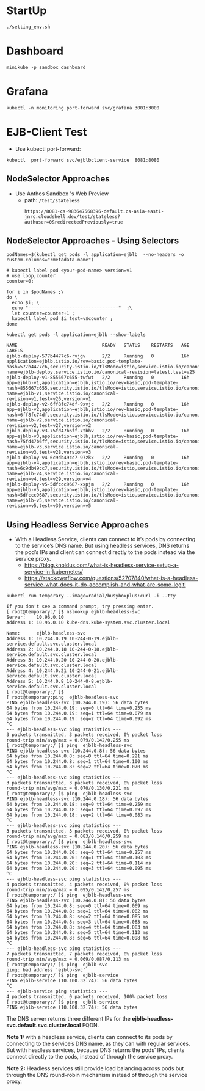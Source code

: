 # StartUp
```
./setting_env.sh
```

# Dashboard
```
minikube -p sandbox dashboard
```
# Grafana
```
kubectl -n monitoring port-forward svc/grafana 3001:3000
```

# EJB-Client  Test
* Use kubectl port-forward: 
```
kubectl  port-forward svc/ejblbclient-service  8081:8080
```
## NodeSelector Approaches
* Use Anthos Sandbox 's Web Preview
  * path: ``/test/stateless``
    ```
    https://8081-cs-983647568396-default.cs-asia-east1-jnrc.cloudshell.dev/test/stateless?authuser=0&redirectedPreviously=true
    ```

## NodeSelector Approaches - Using Selectors
```
podNames=$(kubectl get pods -l application=ejblb  --no-headers -o custom-columns=":metadata.name")

# kubectl label pod <your-pod-name> version=v1
# use loop,counter
counter=0;

for i in $podNames ;\
do \
  echo $i; \
  echo "---------------------------------"  ;\
  let counter=counter+1 ;
  kubectl label pod $i test=v$counter ;
done

kubectl get pods -l application=ejblb --show-labels 

NAME                               READY   STATUS    RESTARTS   AGE   LABELS
ejblb-deploy-577b4477c6-rvjgv      2/2     Running   0          16h   application=ejblb,istio.io/rev=basic,pod-template-hash=577b4477c6,security.istio.io/tlsMode=istio,service.istio.io/canonical-name=ejblb-deploy,service.istio.io/canonical-revision=latest,test=v25
ejblb-deploy-v1-855667c655-twfwt   2/2     Running   0          16h   app=ejblb-v1,application=ejblb,istio.io/rev=basic,pod-template-hash=855667c655,security.istio.io/tlsMode=istio,service.istio.io/canonical-name=ejblb-v1,service.istio.io/canonical-revision=v1,test=v26,version=v1
ejblb-deploy-v2-6ff8fc74df-9xvjc   2/2     Running   0          16h   app=ejblb-v2,application=ejblb,istio.io/rev=basic,pod-template-hash=6ff8fc74df,security.istio.io/tlsMode=istio,service.istio.io/canonical-name=ejblb-v2,service.istio.io/canonical-revision=v2,test=v27,version=v2
ejblb-deploy-v3-75fd47b6ff-7tbhv   2/2     Running   0          16h   app=ejblb-v3,application=ejblb,istio.io/rev=basic,pod-template-hash=75fd47b6ff,security.istio.io/tlsMode=istio,service.istio.io/canonical-name=ejblb-v3,service.istio.io/canonical-revision=v3,test=v28,version=v3
ejblb-deploy-v4-6c9db49cc7-97zkx   2/2     Running   0          16h   app=ejblb-v4,application=ejblb,istio.io/rev=basic,pod-template-hash=6c9db49cc7,security.istio.io/tlsMode=istio,service.istio.io/canonical-name=ejblb-v4,service.istio.io/canonical-revision=v4,test=v29,version=v4
ejblb-deploy-v5-5dfccc9687-xxpjm   2/2     Running   0          16h   app=ejblb-v5,application=ejblb,istio.io/rev=basic,pod-template-hash=5dfccc9687,security.istio.io/tlsMode=istio,service.istio.io/canonical-name=ejblb-v5,service.istio.io/canonical-revision=v5,test=v30,version=v5

```
## Using Headless Service Approaches  
* With a Headless Service, clients can connect to it’s pods by connecting to the service’s DNS name. But using headless services, DNS returns the pod’s IPs and client can connect directly to the pods instead via the service proxy.
  * https://blog.knoldus.com/what-is-headless-service-setup-a-service-in-kubernetes/
  * https://stackoverflow.com/questions/52707840/what-is-a-headless-service-what-does-it-do-accomplish-and-what-are-some-legiti

```
kubectl run temporary --image=radial/busyboxplus:curl -i --tty

If you don't see a command prompt, try pressing enter.
[ root@temporary:/ ]$ nslookup ejblb-headless-svc
Server:    10.96.0.10
Address 1: 10.96.0.10 kube-dns.kube-system.svc.cluster.local

Name:      ejblb-headless-svc
Address 1: 10.244.0.19 10-244-0-19.ejblb-service.default.svc.cluster.local
Address 2: 10.244.0.18 10-244-0-18.ejblb-service.default.svc.cluster.local
Address 3: 10.244.0.20 10-244-0-20.ejblb-service.default.svc.cluster.local
Address 4: 10.244.0.21 10-244-0-21.ejblb-service.default.svc.cluster.local
Address 5: 10.244.0.8 10-244-0-8.ejblb-service.default.svc.cluster.local
[ root@temporary:/ ]$ 
[ root@temporary:ping  ejblb-headless-svc
PING ejblb-headless-svc (10.244.0.19): 56 data bytes
64 bytes from 10.244.0.19: seq=0 ttl=64 time=0.255 ms
64 bytes from 10.244.0.19: seq=1 ttl=64 time=0.079 ms
64 bytes from 10.244.0.19: seq=2 ttl=64 time=0.092 ms
^C
--- ejblb-headless-svc ping statistics ---
3 packets transmitted, 3 packets received, 0% packet loss
round-trip min/avg/max = 0.079/0.142/0.255 ms
[ root@temporary:/ ]$ ping  ejblb-headless-svc
PING ejblb-headless-svc (10.244.0.8): 56 data bytes
64 bytes from 10.244.0.8: seq=0 ttl=64 time=0.221 ms
64 bytes from 10.244.0.8: seq=1 ttl=64 time=0.100 ms
64 bytes from 10.244.0.8: seq=2 ttl=64 time=0.070 ms
^C
--- ejblb-headless-svc ping statistics ---
3 packets transmitted, 3 packets received, 0% packet loss
round-trip min/avg/max = 0.070/0.130/0.221 ms
[ root@temporary:/ ]$ ping  ejblb-headless-svc
PING ejblb-headless-svc (10.244.0.18): 56 data bytes
64 bytes from 10.244.0.18: seq=0 ttl=64 time=0.259 ms
64 bytes from 10.244.0.18: seq=1 ttl=64 time=0.097 ms
64 bytes from 10.244.0.18: seq=2 ttl=64 time=0.083 ms
^C
--- ejblb-headless-svc ping statistics ---
3 packets transmitted, 3 packets received, 0% packet loss
round-trip min/avg/max = 0.083/0.146/0.259 ms
[ root@temporary:/ ]$ ping  ejblb-headless-svc
PING ejblb-headless-svc (10.244.0.20): 56 data bytes
64 bytes from 10.244.0.20: seq=0 ttl=64 time=0.257 ms
64 bytes from 10.244.0.20: seq=1 ttl=64 time=0.103 ms
64 bytes from 10.244.0.20: seq=2 ttl=64 time=0.114 ms
64 bytes from 10.244.0.20: seq=3 ttl=64 time=0.095 ms
^C
--- ejblb-headless-svc ping statistics ---
4 packets transmitted, 4 packets received, 0% packet loss
round-trip min/avg/max = 0.095/0.142/0.257 ms
[ root@temporary:/ ]$ ping  ejblb-headless-svc
PING ejblb-headless-svc (10.244.0.8): 56 data bytes
64 bytes from 10.244.0.8: seq=0 ttl=64 time=0.069 ms
64 bytes from 10.244.0.8: seq=1 ttl=64 time=0.082 ms
64 bytes from 10.244.0.8: seq=2 ttl=64 time=0.085 ms
64 bytes from 10.244.0.8: seq=3 ttl=64 time=0.083 ms
64 bytes from 10.244.0.8: seq=4 ttl=64 time=0.083 ms
64 bytes from 10.244.0.8: seq=5 ttl=64 time=0.113 ms
64 bytes from 10.244.0.8: seq=6 ttl=64 time=0.098 ms
^C
--- ejblb-headless-svc ping statistics ---
7 packets transmitted, 7 packets received, 0% packet loss
round-trip min/avg/max = 0.069/0.087/0.113 ms
[ root@temporary:/ ]$ ping  ejblb-svc
ping: bad address 'ejblb-svc'
[ root@temporary:/ ]$ ping  ejblb-service
PING ejblb-service (10.100.32.74): 56 data bytes
^C
--- ejblb-service ping statistics ---
4 packets transmitted, 0 packets received, 100% packet loss
[ root@temporary:/ ]$ ping  ejblb-service
PING ejblb-service (10.100.32.74): 56 data bytes
```
The DNS server returns three different IPs for the **ejblb-headless-svc.default.svc.cluster.local** FQDN.

**Note 1:** with a headless service, clients can connect to its pods by connecting to the service’s DNS name, as they can with regular services. But with headless services, because DNS returns the pods’ IPs, clients connect directly to the pods, instead of through the service proxy.

**Note 2:** Headless services still provide load balancing across pods but through the DNS round-robin mechanism instead of through the service proxy.